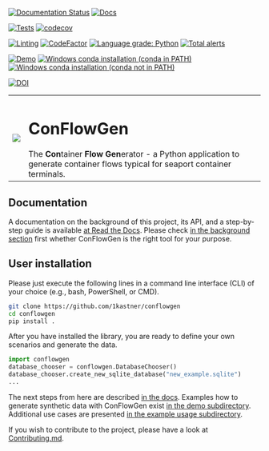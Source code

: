 [![Documentation Status](https://readthedocs.org/projects/conflowgen/badge/?version=latest)](https://conflowgen.readthedocs.io/en/latest/?badge=latest)
[![Docs](https://github.com/1kastner/conflowgen/actions/workflows/docs.yaml/badge.svg)](https://github.com/1kastner/conflowgen/actions/workflows/docs.yaml)

[![Tests](https://github.com/1kastner/conflowgen/actions/workflows/unittests.yaml/badge.svg)](https://github.com/1kastner/conflowgen/actions/workflows/unittests.yaml)
[![codecov](https://codecov.io/gh/1kastner/conflowgen/branch/main/graph/badge.svg?token=GICVMYHJ42)](https://codecov.io/gh/1kastner/conflowgen)

[![Linting](https://github.com/1kastner/conflowgen/actions/workflows/linting.yml/badge.svg)](https://github.com/1kastner/conflowgen/actions/workflows/linting.yml)
[![CodeFactor](https://www.codefactor.io/repository/github/1kastner/conflowgen/badge)](https://www.codefactor.io/repository/github/1kastner/conflowgen)
[![Language grade: Python](https://img.shields.io/lgtm/grade/python/g/1kastner/conflowgen.svg?logo=lgtm&logoWidth=18)](https://lgtm.com/projects/g/1kastner/conflowgen/context:python)
[![Total alerts](https://img.shields.io/lgtm/alerts/g/1kastner/conflowgen.svg?logo=lgtm&logoWidth=18)](https://lgtm.com/projects/g/1kastner/conflowgen/alerts/)

[![Demo](https://github.com/1kastner/conflowgen/actions/workflows/demo.yaml/badge.svg)](https://github.com/1kastner/conflowgen/actions/workflows/demo.yaml)
[![Windows conda installation (conda in PATH)](https://github.com/1kastner/conflowgen/actions/workflows/conda-installation.yaml/badge.svg)](https://github.com/1kastner/conflowgen/actions/workflows/conda-installation.yaml)
[![Windows conda installation (conda not in PATH)](https://github.com/1kastner/conflowgen/actions/workflows/conda-installation-not-in-path.yaml/badge.svg)](https://github.com/1kastner/conflowgen/actions/workflows/conda-installation-not-in-path.yaml)

[![DOI](https://zenodo.org/badge/433930077.svg)](https://zenodo.org/badge/latestdoi/433930077)

<table style="border: none">
  <tr style="border: none">
    <td style="border: none">
<img src="./logos/conflowgen_logo_small.png">
    </td>
    <td style="border: none">
      <h1>ConFlowGen</h1>
      The <b>Con</b>tainer <b>Flow</b> <b>Gen</b>erator - a Python application to generate container flows typical for seaport 
container terminals.
    </td>
  </tr>
</table>
  

## Documentation

A documentation on the background of this project, its API, and a step-by-step guide is available
[at Read the Docs](https://conflowgen.readthedocs.io/en/latest/).
Please check
[in the background section](https://conflowgen.readthedocs.io/en/latest/background.html)
first whether ConFlowGen is the right tool for your purpose.

## User installation

Please just execute the following lines in a command line interface (CLI) of your choice (e.g., bash, PowerShell, or 
CMD).

```bash
git clone https://github.com/1kastner/conflowgen
cd conflowgen
pip install .
```

After you have installed the library, you are ready to define your own scenarios and generate the data.

```python
import conflowgen
database_chooser = conflowgen.DatabaseChooser()
database_chooser.create_new_sqlite_database("new_example.sqlite")
...
```

The next steps from here are described
[in the docs](https://conflowgen.readthedocs.io/en/latest/demo.html).
Examples how to generate synthetic data with ConFlowGen exist
[in the demo subdirectory](https://github.com/1kastner/conflowgen/tree/main/demo).
Additional use cases are presented
[in the example usage subdirectory](https://github.com/1kastner/conflowgen/tree/main/example%20usage).

If you wish to contribute to the project, please have a look at
[Contributing.md](Contributing.md).
